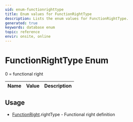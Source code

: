 ```yaml
---
uid: enum-functionrighttype
title: Enum values for FunctionRightType
description: Lists the enum values for FunctionRightType.
generated: true
keywords: database enum
topic: reference
envir: onsite, online
---
```


# FunctionRightType Enum

0 = functional right

| Name | Value | Description |
|------|-------|-------------|

## Usage

* [FunctionRight](../functionright.md).rightType - Functional right definition
